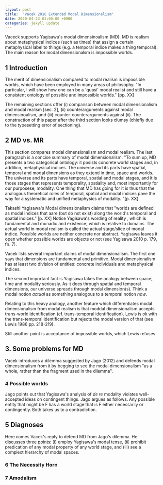 ```yaml
---
layout: post
title:  "Vacek 2016 Extended Modal Dimensionalism"
date: 2020-04-23 03:00:00 +0900
categories: jekyll update
---
```


Vaceck supports Yagisawa's modal dimensinoalism (MD). MD is realism about metaphysical indices (such as times) that assign a certain metaphysical label to things (e.g. a temporal indice makes a thing temporal). The main reason for modal dimensionalsm is impossible worlds.

## 1 Introduction
The merit of dimensionalism compared to modal realism is impossible worlds, which have been employed in many areas of philosophy. "In particular, I will show how one can be a `quasi' modal realist and still have a consistent ontology of possible and impossible worlds." [pp. XX]

The remaining sections offer (i) comparison between modal dimensionalism and modal realism [sec. 2], (ii) counterarguments against modal dimensinoalism, and (iii) counter-counterarguments against (ii). The construction of this paper after the third section looks clumsy (chiefly due to the typesetting error of sectioning).

## 2 MD vs. MR

This section compares modal dimensionalism and modal realism. The last paragraph is a concise summary of modal dimensionalism:
"To sum up, MD presents a two categorical ontology: it posists concrete world stages and, in addition, metaphysical indices. The universe and its parts have spatial, temporal and modal dimensions as they extend in time, space and worlds. The universe and its parts have temporal, spatial and modal stages, and it is those stages that represents temporality, spatiality and, most importantly for our purposese, modality. One thing that MD has going for it is thus that the analogous theoretical roles of temporal, spatial and modal indices pave the way for a systematic and unified metaphysics of modality. "[p. XX]

Takashi Yagisawa's Modal dimensionalism claims that "worlds are defined as modal indices that aare (but do not exist) along the world's temporal and spatial indices." [p. XX] Notice Yagisawa's wording of reality , which is fundamental and monadic and existence, which is relative to domains. The actual world in modal realism is called the actual stage/slice of modal indice. Possible worlds are neither concrete nor abstract. Yagisawa leaves it open whether possible worlds are objects or not (see Yagisawa 2010 p. 179, fn. 7).

Vacek lists several important claims of modal dimensionalism. The first one says that dimensions are fundamental and primitive.
Modal dimensionalism has at least two division of entities: concrete individuals and metaphysical indices.

The second important fact is Yagisawa takes the analogy between space, time and modality seriously. As it does through spatial and temporal dimensions, our universe spreads through  modal dimension(s). Think a modal notion *actual* as something analogous to a temporal notion *now*.

Relating to this heavy analogy, another feature which differentiates modal dimensionalism from modal realism is that moddal dimensionalism accepts trans-world identification (cf. trans-temporal identification). Lewis is ok with the trans-temporal identification but rejects the modal version of that (see Lewis 1986 pp. 218-219).

Still another point is acceptance of impossible worlds, which Lewis refuses.


## 3. Some problems for MD

Vacek introduces a dilemma suggested by Jago (2012) and defends modal dimensionalism from it by begging to see the modal dimensionalism "as a whole, rather than the fragment used in the dilemma".

### 4 Possible worlds

Jago points out that Yagisawa's analysis of _de re_ modality violates well-accepted ideas on contingent things. Jago argues as follows. Any possible entity that might be F has a world stage that is F either necessarily or contingently. Both takes us to a contradiction.

## 5 Diagnoses

Here comes Vacek's reply to defend MD from Jago's dilemma. He discusses three points: (i) employ Yagisawa's modal tense, (ii) prohibit predication of any modal property of any world stage, and (iii) see a complext hierarchy of modal spaces.


### 6 The Necessity Horn

### 7 Amodalism
